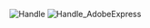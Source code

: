 ![Handle](https://user-images.githubusercontent.com/87572723/229592216-d4319f09-f6cd-40f6-a808-da9785cc7857.png)
![Handle_AdobeExpress](https://user-images.githubusercontent.com/87572723/229611492-876c53e6-578e-4967-bde9-7e67263032d4.gif)
